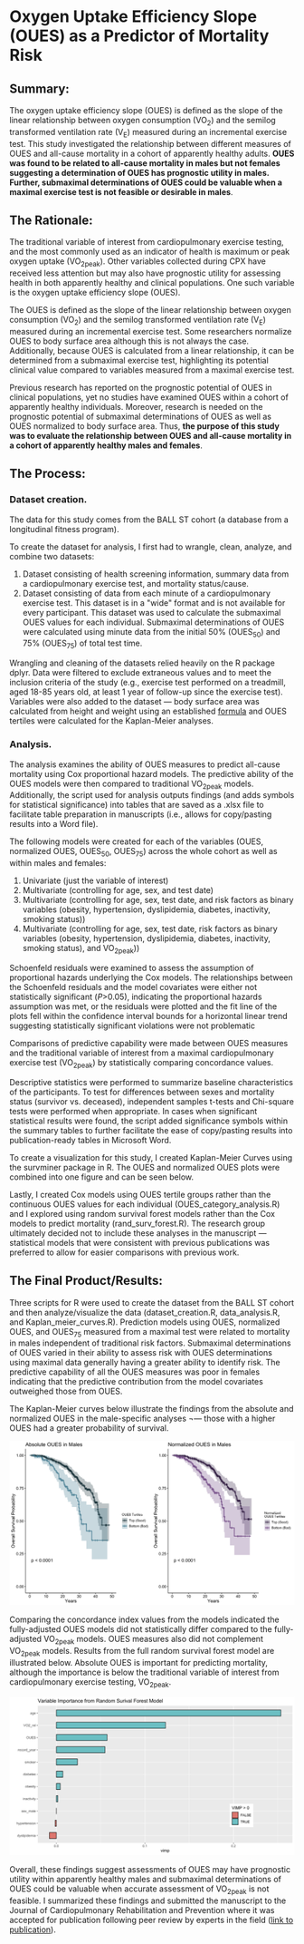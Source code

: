# Oxygen Uptake Efficiency Slope (OUES) as a Predictor of Mortality Risk

## Summary:
The oxygen uptake efficiency slope (OUES) is defined as the slope of the linear relationship between oxygen consumption (VO<sub>2</sub>) and the semilog transformed ventilation rate (V<sub>E</sub>) measured during an incremental exercise test. This study investigated the relationship between different measures of OUES and all-cause mortality in a cohort of apparently healthy adults. **OUES was found to be related to all-cause mortality in males but not females suggesting a determination of OUES has prognostic utility in males. Further, submaximal determinations of OUES could be valuable when a maximal exercise test is not feasible or desirable in males**.

## The Rationale:
The traditional variable of interest from cardiopulmonary exercise testing, and the most commonly used as an indicator of health is maximum or peak oxygen uptake (VO<sub>2peak</sub>). Other variables collected during CPX have received less attention but may also have prognostic utility for assessing health in both apparently healthy and clinical populations. One such variable is the oxygen uptake efficiency slope (OUES). 

The OUES is defined as the slope of the linear relationship between oxygen consumption (VO<sub>2</sub>) and the semilog transformed ventilation rate (V<sub>E</sub>) measured during an incremental exercise test. Some researchers normalize OUES to body surface area although this is not always the case. Additionally, because OUES is calculated from a linear relationship, it can be determined from a submaximal exercise test, highlighting its potential clinical value compared to variables measured from a maximal exercise test. 

Previous research has reported on the prognostic potential of OUES in clinical populations, yet no studies have examined OUES within a cohort of apparently healthy individuals. Moreover, research is needed on the prognostic potential of submaximal determinations of OUES as well as OUES normalized to body surface area. Thus, **the purpose of this study was to evaluate the relationship between OUES and all-cause mortality in a cohort of apparently healthy males and females**.

## The Process:
### Dataset creation.
The data for this study comes from the BALL ST cohort (a database from a longitudinal fitness program). 

To create the dataset for analysis, I first had to wrangle, clean, analyze, and combine two datasets:
1) Dataset consisting of health screening information, summary data from a cardiopulmonary exercise test, and mortality status/cause.
2) Dataset consisting of data from each minute of a cardiopulmonary exercise test. This dataset is in a "wide" format and is not available for every participant. This dataset was used to calculate the submaximal OUES values for each individual. Submaximal determinations of OUES were calculated using minute data from the initial 50% (OUES<sub>50</sub>) and 75% (OUES<sub>75</sub>) of total test time.

Wrangling and cleaning of the datasets relied heavily on the R package dplyr. Data were filtered to exclude extraneous values and to meet the inclusion criteria of the study (e.g., exercise test performed on a treadmill, aged 18-85 years old, at least 1 year of follow-up since the exercise test). Variables were also added to the dataset — body surface area was calculated from height and weight using an established [formula](https://pubmed.ncbi.nlm.nih.gov/650346/) and OUES tertiles were calculated for the Kaplan-Meier analyses. 


### Analysis.
The analysis examines the ability of OUES measures to predict all-cause mortality using Cox proportional hazard models. The predictive ability of the OUES models were then compared to traditional VO<sub>2peak</sub> models. Additionally, the script used for analysis outputs findings (and adds symbols for statistical significance) into tables that are saved as a .xlsx file to facilitate table preparation in manuscripts (i.e., allows for copy/pasting results into a Word file). 

The following models were created for each of the variables (OUES, normalized OUES, OUES<sub>50</sub>, OUES<sub>75</sub>) across the whole cohort as well as within males and females:
1) Univariate (just the variable of interest)
2) Multivariate (controlling for age, sex, and test date)
3) Multivariate (controlling for age, sex, test date, and risk factors as binary variables (obesity, hypertension, dyslipidemia, diabetes, inactivity, smoking status))
4) Multivariate (controlling for age, sex, test date, risk factors as binary variables (obesity, hypertension, dyslipidemia, diabetes, inactivity, smoking status), and VO<sub>2peak</sub>))

Schoenfeld residuals were examined to assess the assumption of proportional hazards underlying the Cox models. The relationships between the Schoenfeld residuals and the model covariates were either not statistically significant (_P_>0.05), indicating the proportional hazards assumption was met, or the residuals were plotted and the fit line of the plots fell within the confidence interval bounds for a horizontal linear trend suggesting statistically significant violations were not problematic

Comparisons of predictive capability were made between OUES measures and the traditional variable of interest from a maximal cardiopulmonary exercise test (VO<sub>2peak</sub>) by statistically comparing concordance values.

Descriptive statistics were performed to summarize baseline characteristics of the participants. To test for differences between sexes and mortality status (survivor vs. deceased), independent samples t-tests and Chi-square tests were performed when appropriate. In cases when significant statistical results were found, the script added significance symbols within the summary tables to further facilitate the ease of copy/pasting results into publication-ready tables in Microsoft Word.

To create a visualization for this study, I created Kaplan-Meier Curves using the survminer package in R. The OUES and normalized OUES plots were combined into one figure and can be seen below.

Lastly, I created Cox models using OUES tertile groups rather than the continuous OUES values for each individual (OUES_category_analysis.R) and I explored using random survival forest models rather than the Cox models to predict mortality (rand_surv_forest.R). The research group ultimately decided not to include these analyses in the manuscript — statistical models that were consistent with previous publications was preferred to allow for easier comparisons with previous work.

## The Final Product/Results:
Three scripts for R were used to create the dataset from the BALL ST cohort and then analyze/visualize the data (dataset_creation.R, data_analysis.R, and Kaplan_meier_curves.R). Prediction models using OUES, normalized OUES, and OUES<sub>75</sub> measured from a maximal test were related to mortality in males independent of traditional risk factors. Submaximal determinations of OUES varied in their ability to assess risk with OUES determinations using maximal data generally having a greater ability to identify risk. The predictive capability of all the OUES measures was poor in females indicating that the predictive contribution from the model covariates outweighed those from OUES.

The Kaplan-Meier curves below illustrate the findings from the absolute and normalized OUES in the male-specific analyses ¬— those with a higher OUES had a greater probability of survival. 

![Kaplan_Plot](images/kaplan_curves_males.png)

Comparing the concordance index values from the models indicated the fully-adjusted OUES models did not statistically differ compared to the fully-adjusted VO<sub>2peak</sub> models. OUES measures also did not complement VO<sub>2peak</sub> models. 
Results from the full random survival forest model are illustrated below. Absolute OUES is important for predicting mortality, although the importance is below the traditional variable of interest from cardiopulmonary exercise testing, VO<sub>2peak</sub>.

![Forest_Plot](images/rand_surv_plot.png)

Overall, these findings suggest assessments of OUES may have prognostic utility within apparently healthy males and submaximal determinations of OUES could be valuable when accurate assessment of VO<sub>2peak</sub> is not feasible. I summarized these findings and submitted the manuscript to the Journal of Cardiopulmonary Rehabilitation and Prevention where it was accepted for publication following peer review by experts in the field ([link to publication](https://pubmed.ncbi.nlm.nih.gov/36394515/)).
